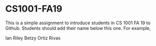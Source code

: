 # CS1001-FA19
This is a simple assignment to introduce students in CS 1001 FA 19 to Github.
Students should add their name below this one. For example,

Ian Riley
Betzy Ortiz Rivas
